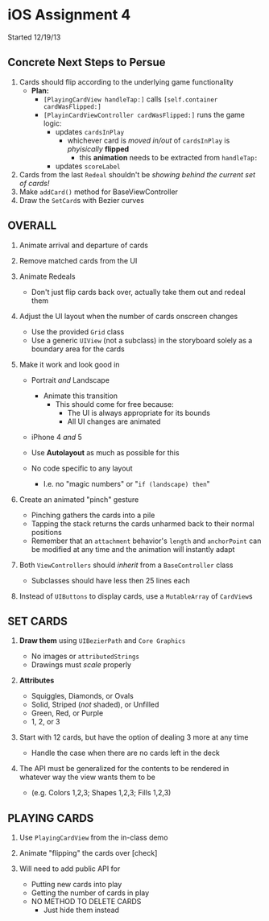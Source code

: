 iOS Assignment 4
================

Started 12/19/13

Concrete Next Steps to Persue
-----------------------------
1. Cards should flip according to the underlying game functionality
    * **Plan:**
        * `[PlayingCardView handleTap:]` calls `[self.container cardWasFlipped:]`
        * `[PlayinCardViewController cardWasFlipped:]` runs the game logic:
            * updates `cardsInPlay`
                * whichever card is *moved in/out* of `cardsInPlay` is *phyisically* **flipped**
                    * this **animation** needs to be extracted from `handleTap:`
            * updates `scoreLabel`
1. Cards from the last `Redeal` shouldn't be *showing behind the current set of cards!*
1. Make `addCard()` method for BaseViewController
1. Draw the `SetCard`s with Bezier curves

OVERALL
-------
1. Animate arrival and departure of cards

2. Remove matched cards from the UI

3. Animate Redeals
    * Don't just flip cards back over, actually take them out and redeal them

4. Adjust the UI layout when the number of cards onscreen changes
    * Use the provided `Grid` class
    * Use a generic `UIView` (not a subclass) in the storyboard solely as a
      boundary area for the cards

5. Make it work and look good in
    * Portrait *and* Landscape
        * Animate this transition
            * This should come for free because:
                * The UI is always appropriate for its bounds
                * All UI changes are animated


    * iPhone 4 *and* 5
    * Use **Autolayout** as much as possible for this
    * No code specific to any layout
        * I.e. no "magic numbers" or "`if (landscape) then`"

6. Create an animated "pinch" gesture
    * Pinching gathers the cards into a pile
    * Tapping the stack returns the cards unharmed back to their normal positions
    * Remember that an `attachment` behavior's `length` and `anchorPoint` can be
      modified at any time and the animation will instantly adapt

7. Both `ViewControllers` should *inherit* from a `BaseController` class
    * Subclasses should have less then 25 lines each

8. Instead of `UIButtons` to display cards, use a `MutableArray` of `CardView`s



SET CARDS
---------
1. **Draw them** using `UIBezierPath` and `Core Graphics`
    * No images or `attributedStrings`
    * Drawings must *scale* properly

2. **Attributes**
    * Squiggles, Diamonds, or Ovals
    * Solid, Striped (*not* shaded), or Unfilled
    * Green, Red, or Purple
    * 1, 2, or 3

3. Start with 12 cards, but have the option of dealing 3 more at any time
    * Handle the case when there are no cards left in the deck

4. The API must be generalized for the contents to be rendered in whatever way
   the view wants them to be
    * (e.g. Colors 1,2,3; Shapes 1,2,3; Fills 1,2,3)


PLAYING CARDS
-------------
1. Use `PlayingCardView` from the in-class demo

2. Animate "flipping" the cards over [check]

3. Will need to add public API for
    * Putting new cards into play
    * Getting the number of cards in play
    * NO METHOD TO DELETE CARDS
        * Just hide them instead

